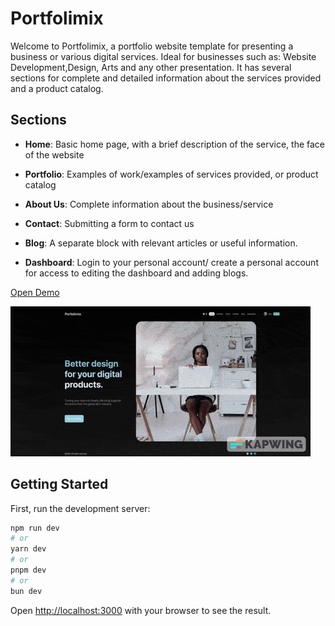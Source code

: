 # Portfolimix

Welcome to Portfolimix, a portfolio website template for presenting a business or various digital services. Ideal for businesses such as: Website Development,Design, Arts and any other presentation. It has several sections for complete and detailed information about the services provided and a product catalog.

## Sections

- **Home**: Basic home page, with a brief description of the service, the face of the website

- **Portfolio**: Examples of work/examples of services provided, or product catalog

- **About Us**: Complete information about the business/service

- **Contact**: Submitting a form to contact us

- **Blog**: A separate block with relevant articles or useful information.

- **Dashboard**: Login to your personal account/ create a personal account for access to editing the dashboard and adding blogs.

[Open Demo](https://fullstack-next-js-lake.vercel.app)

![image](./public/demo.gif)

## Getting Started

First, run the development server:

```bash
npm run dev
# or
yarn dev
# or
pnpm dev
# or
bun dev
```

Open [http://localhost:3000](http://localhost:3000) with your browser to see the result.
